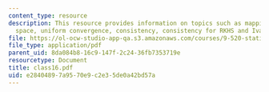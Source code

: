 ```yaml
---
content_type: resource
description: This resource provides information on topics such as mappings and hypothesis
  space, uniform convergence, consistency, consistency for RKHS and Ivanov regularization.
file: https://ol-ocw-studio-app-qa.s3.amazonaws.com/courses/9-520-statistical-learning-theory-and-applications-spring-2006/e28404897a9570e9c2e35de0a42bd57a_class16.pdf
file_type: application/pdf
parent_uid: 8da084b8-16c9-147f-2c24-36fb7353719e
resourcetype: Document
title: class16.pdf
uid: e2840489-7a95-70e9-c2e3-5de0a42bd57a
---
```

